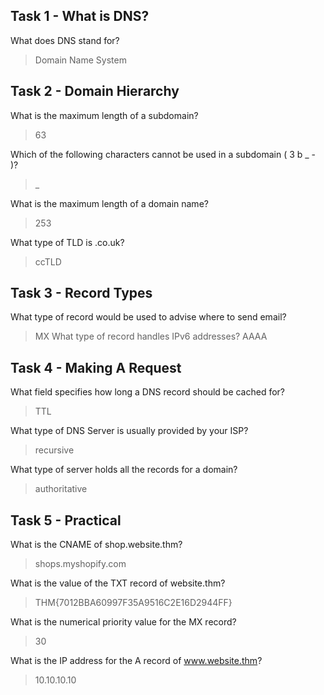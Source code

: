 ## Task 1 - What is DNS?
What does DNS stand for?
> Domain Name System

## Task 2 - Domain Hierarchy
What is the maximum length of a subdomain?
> 63

Which of the following characters cannot be used in a subdomain ( 3 b _ - )?
> _

What is the maximum length of a domain name?
> 253

What type of TLD is .co.uk?
> ccTLD

## Task 3 - Record Types
What type of record would be used to advise where to send email?
> MX
What type of record handles IPv6 addresses?
> AAAA

## Task 4 - Making A Request
What field specifies how long a DNS record should be cached for?
> TTL

What type of DNS Server is usually provided by your ISP?
> recursive

What type of server holds all the records for a domain?
> authoritative

## Task 5 - Practical
What is the CNAME of shop.website.thm?
> shops.myshopify.com

What is the value of the TXT record of website.thm?
> THM{7012BBA60997F35A9516C2E16D2944FF}

What is the numerical priority value for the MX record?
> 30

What is the IP address for the A record of www.website.thm?
> 10.10.10.10
